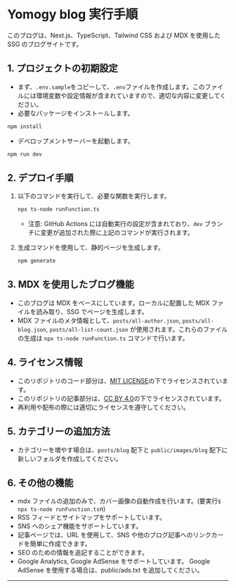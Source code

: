 # Yomogy blog 実行手順

このブログは、Next.js、TypeScript、Tailwind CSS および MDX を使用した SSG のブログサイトです。

## 1. プロジェクトの初期設定

- まず、`.env.sample`をコピーして、`.env`ファイルを作成します。このファイルには環境変数や設定情報が含まれていますので、適切な内容に変更してください。
- 必要なパッケージをインストールします。

```bash
npm install
```

- デベロップメントサーバーを起動します。

```bash
npm run dev
```

## 2. デプロイ手順

1. 以下のコマンドを実行して、必要な関数を実行します。

   ```bash
   npx ts-node runFunction.ts
   ```

   - 注意: GitHub Actions には自動実行の設定が含まれており、`dev` ブランチに変更が追加された際に上記のコマンドが実行されます。

2. 生成コマンドを使用して、静的ページを生成します。

   ```bash
   npm generate
   ```

## 3. MDX を使用したブログ機能

- このブログは MDX をベースにしています。ローカルに配置した MDX ファイルを読み取り、SSG でページを生成します。
- MDX ファイルのメタ情報として、`posts/all-author.json`, `posts/all-blog.json`, `posts/all-list-count.json` が使用されます。これらのファイルの生成は `npx ts-node runFunction.ts` コマンドで行います。

## 4. ライセンス情報

- このリポジトリのコード部分は、[MIT LICENSE](/LICENSE)の下でライセンスされています。
- このリポジトリの記事部分は、[CC BY 4.0](/CONTENT_LICENSE)の下でライセンスされています。
- 再利用や配布の際には適切にライセンスを遵守してください。

## 5. カテゴリーの追加方法

- カテゴリーを増やす場合は、`posts/blog` 配下と `public/images/blog` 配下に新しいフォルダを作成してください。

## 6. その他の機能

- mdx ファイルの追加のみで、カバー画像の自動作成を行います。(要実行`$ npx ts-node runFunction.ts`n)
- RSS フィードとサイトマップをサポートしています。
- SNS へのシェア機能をサポートしています。
- 記事ページでは、URL を使用して、SNS や他のブログ記事へのリンクカードを簡単に作成できます。
- SEO のための情報を追記することができます。
- Google Analytics, Google AdSense をサポートしています。 Google AdSense を使用する場合は、public/ads.txt を追加してください。

---

